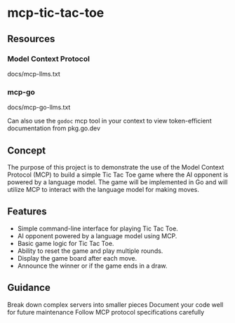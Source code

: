 # mcp-tic-tac-toe

## Resources

### Model Context Protocol
docs/mcp-llms.txt

### mcp-go
docs/mcp-go-llms.txt

Can also use the `godoc` mcp tool in your context to view token-efficient documentation from pkg.go.dev

## Concept

The purpose of this project is to demonstrate the use of the Model Context Protocol (MCP) to build a simple Tic Tac Toe game where the AI opponent is powered by a language model. The game will be implemented in Go and will utilize MCP to interact with the language model for making moves.

## Features

- Simple command-line interface for playing Tic Tac Toe.
- AI opponent powered by a language model using MCP.
- Basic game logic for Tic Tac Toe.
- Ability to reset the game and play multiple rounds.
- Display the game board after each move.
- Announce the winner or if the game ends in a draw.

## Guidance

Break down complex servers into smaller pieces
Document your code well for future maintenance
Follow MCP protocol specifications carefully
